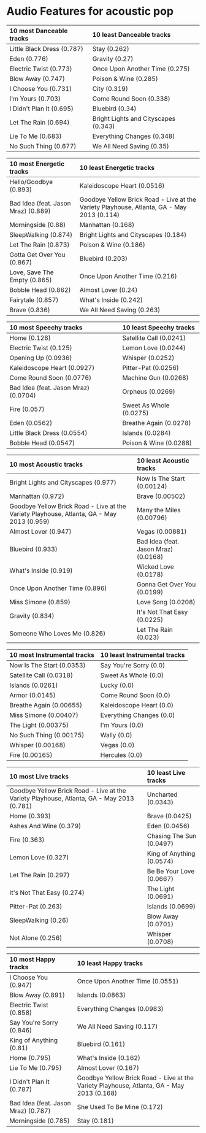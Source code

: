 # Audio Features for acoustic pop
| 10 most Danceable tracks | 10 least Danceable tracks |
|:---|:---|
| Little Black Dress (0.787) | Stay (0.262) |
| Eden (0.776) | Gravity (0.27) |
| Electric Twist (0.773) | Once Upon Another Time (0.275) |
| Blow Away (0.747) | Poison & Wine (0.285) |
| I Choose You (0.731) | City (0.319) |
| I'm Yours (0.703) | Come Round Soon (0.338) |
| I Didn't Plan It (0.695) | Bluebird (0.34) |
| Let The Rain (0.694) | Bright Lights and Cityscapes (0.343) |
| Lie To Me (0.683) | Everything Changes (0.348) |
| No Such Thing (0.677) | We All Need Saving (0.35) |

| 10 most Energetic tracks | 10 least Energetic tracks |
|:---|:---|
| Hello/Goodbye (0.893) | Kaleidoscope Heart (0.0516) |
| Bad Idea (feat. Jason Mraz) (0.889) | Goodbye Yellow Brick Road - Live at the Variety Playhouse, Atlanta, GA - May 2013 (0.114) |
| Morningside (0.88) | Manhattan (0.168) |
| SleepWalking (0.874) | Bright Lights and Cityscapes (0.184) |
| Let The Rain (0.873) | Poison & Wine (0.186) |
| Gotta Get Over You (0.867) | Bluebird (0.203) |
| Love, Save The Empty (0.865) | Once Upon Another Time (0.216) |
| Bobble Head (0.862) | Almost Lover (0.24) |
| Fairytale (0.857) | What's Inside (0.242) |
| Brave (0.836) | We All Need Saving (0.263) |

| 10 most Speechy tracks | 10 least Speechy tracks |
|:---|:---|
| Home (0.128) | Satellite Call (0.0241) |
| Electric Twist (0.125) | Lemon Love (0.0244) |
| Opening Up (0.0936) | Whisper (0.0252) |
| Kaleidoscope Heart (0.0927) | Pitter-Pat (0.0256) |
| Come Round Soon (0.0776) | Machine Gun (0.0268) |
| Bad Idea (feat. Jason Mraz) (0.0704) | Orpheus (0.0269) |
| Fire (0.057) | Sweet As Whole (0.0275) |
| Eden (0.0562) | Breathe Again (0.0278) |
| Little Black Dress (0.0554) | Islands (0.0284) |
| Bobble Head (0.0547) | Poison & Wine (0.0288) |

| 10 most Acoustic tracks | 10 least Acoustic tracks |
|:---|:---|
| Bright Lights and Cityscapes (0.977) | Now Is The Start (0.00124) |
| Manhattan (0.972) | Brave (0.00502) |
| Goodbye Yellow Brick Road - Live at the Variety Playhouse, Atlanta, GA - May 2013 (0.959) | Many the Miles (0.00796) |
| Almost Lover (0.947) | Vegas (0.00881) |
| Bluebird (0.933) | Bad Idea (feat. Jason Mraz) (0.0168) |
| What's Inside (0.919) | Wicked Love (0.0178) |
| Once Upon Another Time (0.896) | Gonna Get Over You (0.0199) |
| Miss Simone (0.859) | Love Song (0.0208) |
| Gravity (0.834) | It's Not That Easy (0.0225) |
| Someone Who Loves Me (0.826) | Let The Rain (0.023) |

| 10 most Instrumental tracks | 10 least Instrumental tracks |
|:---|:---|
| Now Is The Start (0.0353) | Say You're Sorry (0.0) |
| Satellite Call (0.0318) | Sweet As Whole (0.0) |
| Islands (0.0261) | Lucky (0.0) |
| Armor (0.0145) | Come Round Soon (0.0) |
| Breathe Again (0.00655) | Kaleidoscope Heart (0.0) |
| Miss Simone (0.00407) | Everything Changes (0.0) |
| The Light (0.00375) | I'm Yours (0.0) |
| No Such Thing (0.00175) | Wally (0.0) |
| Whisper (0.00168) | Vegas (0.0) |
| Fire (0.00165) | Hercules (0.0) |

| 10 most Live tracks | 10 least Live tracks |
|:---|:---|
| Goodbye Yellow Brick Road - Live at the Variety Playhouse, Atlanta, GA - May 2013 (0.781) | Uncharted (0.0343) |
| Home (0.393) | Brave (0.0425) |
| Ashes And Wine (0.379) | Eden (0.0456) |
| Fire (0.363) | Chasing The Sun (0.0497) |
| Lemon Love (0.327) | King of Anything (0.0574) |
| Let The Rain (0.297) | Be Be Your Love (0.0667) |
| It's Not That Easy (0.274) | The Light (0.0691) |
| Pitter-Pat (0.263) | Islands (0.0699) |
| SleepWalking (0.26) | Blow Away (0.0701) |
| Not Alone (0.256) | Whisper (0.0708) |

| 10 most Happy tracks | 10 least Happy tracks |
|:---|:---|
| I Choose You (0.947) | Once Upon Another Time (0.0551) |
| Blow Away (0.891) | Islands (0.0863) |
| Electric Twist (0.858) | Everything Changes (0.0983) |
| Say You're Sorry (0.846) | We All Need Saving (0.117) |
| King of Anything (0.81) | Bluebird (0.161) |
| Home (0.795) | What's Inside (0.162) |
| Lie To Me (0.795) | Almost Lover (0.167) |
| I Didn't Plan It (0.787) | Goodbye Yellow Brick Road - Live at the Variety Playhouse, Atlanta, GA - May 2013 (0.168) |
| Bad Idea (feat. Jason Mraz) (0.787) | She Used To Be Mine (0.172) |
| Morningside (0.785) | Stay (0.181) |
